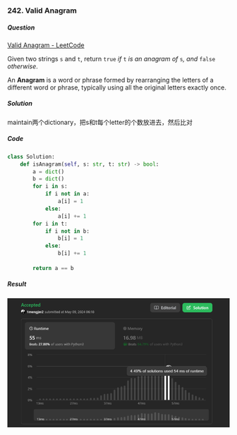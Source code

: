 ### 242. Valid Anagram

##### Question

[Valid Anagram - LeetCode](https://leetcode.com/problems/valid-anagram/description/)

Given two strings `s` and `t`, return `true` *if* `t` *is an anagram of* `s`*, and* `false` *otherwise*.

An **Anagram** is a word or phrase formed by rearranging the letters of a different word or phrase, typically using all the original letters exactly once.

##### Solution

maintain两个dictionary，把s和t每个letter的个数放进去，然后比对



##### Code

```python
class Solution:
    def isAnagram(self, s: str, t: str) -> bool:
        a = dict()
        b = dict()
        for i in s:
            if i not in a:
                a[i] = 1
            else:
                a[i] += 1
        for i in t:
            if i not in b:
                b[i] = 1
            else:
                b[i] += 1

        return a == b
```



##### Result

![image-20240509062723161](./assets/image-20240509062723161.png)